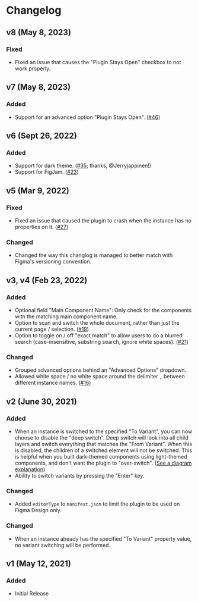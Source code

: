 # Changelog

## v8 (May 8, 2023)

### Fixed

-   Fixed an issue that causes the "Plugin Stays Open" checkbox to not work properly.

## v7 (May 8, 2023)

### Added

-   Support for an advanced option "Plugin Stays Open". ([#46](https://github.com/etn-ccis/blui-figma-plugins/issues/46))

## v6 (Sept 26, 2022)

### Added

-   Support for dark theme. ([#35](https://github.com/etn-ccis/blui-figma-plugins/issues/35); thanks, @Jerryjappinen!)
-   Support for FigJam. ([#23](https://github.com/etn-ccis/blui-figma-plugins/issues/23))

## v5 (Mar 9, 2022)

### Fixed

-   Fixed an issue that caused the plugin to crash when the instance has no properties on it. ([#27](https://github.com/etn-ccis/blui-figma-plugins/issues/27))

### Changed

-   Changed the way this changlog is managed to better match with Figma's versioning convention.

## v3, v4 (Feb 23, 2022)

### Added

-   Optional field "Main Component Name": Only check for the components with the matching main component name.
-   Option to scan and switch the whole document, rather than just the current page / selection. ([#19](https://github.com/etn-ccis/blui-figma-plugins/issues/19))
-   Option to toggle on / off "exact match" to allow users to do a blurred search (case-insensitive, substring search, ignore white spaces). ([#21](https://github.com/etn-ccis/blui-figma-plugins/issues/21))

### Changed

-   Grouped advanced options behind an "Advanced Options" dropdown.
-   Allowed white space / no white space around the delimiter `,` between different instance names. ([#16](https://github.com/etn-ccis/blui-figma-plugins/issues/16))

## v2 (June 30, 2021)

### Added

-   When an instance is switched to the specified "To Variant", you can now choose to disable the "deep switch". Deep switch will look into all child layers and switch everything that matches the "From Variant". When this is disabled, the children of a switched element will not be switched. This is helpful when you built dark-themed components using light-themed components, and don't want the plugin to "over-switch". ([See a diagram explanation](./_assets_/deep-switch-diagram.png))
-   Ability to switch variants by pressing the "Enter" key.

### Changed

-   Added `editorType` to `manifest.json` to limit the plugin to be used on Figma Design only.

### Changed

-   When an instance already has the specified "To Variant" property value, no variant switching will be performed.

## v1 (May 12, 2021)

### Added

-   Initial Release
